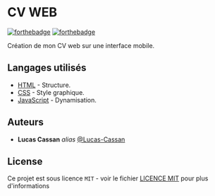 # **CV  WEB**

[![forthebadge](https://forthebadge.com/images/badges/built-with-love.svg)](https://forthebadge.com)
[![forthebadge](https://forthebadge.com/images/badges/made-with-crayons.svg)](https://forthebadge.com)

Création de mon CV web sur une interface mobile.

## Langages utilisés

* [HTML](https://developer.mozilla.org/en-US/docs/Web/HTML) - Structure.
* [CSS](https://developer.mozilla.org/en-US/docs/Web/CSS) - Style graphique.
* [JavaScript](https://developer.mozilla.org/en-US/docs/Web/JavaScript) - Dynamisation.

## Auteurs

* **Lucas Cassan** _alias_ [@Lucas-Cassan](https://github.com/Lucas-Cassan)

## License

Ce projet est sous licence ``MIT`` - voir le fichier [LICENCE MIT](https://github.com/Lucas-Cassan/SchoolClick/blob/main/LICENSE) pour plus d'informations